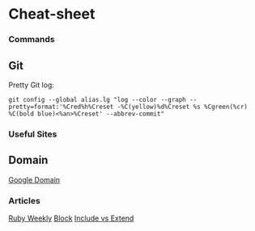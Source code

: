 # Cheat-sheet

### Commands
## Git

Pretty Git log:
```
git config --global alias.lg "log --color --graph --pretty=format:'%Cred%h%Creset -%C(yellow)%d%Creset %s %Cgreen(%cr) %C(bold blue)<%an>%Creset' --abbrev-commit"
```

### Useful Sites
## Domain

[Google Domain](https://www.google.com/search?q=domain&gws_rd=ssl)

### Articles

[Ruby Weekly](http://rubyweekly.com/)
[Block](http://www.sitepoint.com/closures-ruby/)
[Include vs Extend](http://www.railstips.org/blog/archives/2009/05/15/include-vs-extend-in-ruby/)

